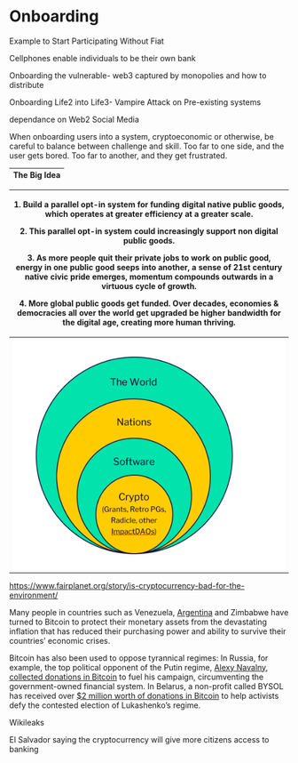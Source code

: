 # Onboarding

Example to Start Participating Without Fiat&#x20;

Cellphones enable individuals to be their own bank

Onboarding the vulnerable- web3 captured by monopolies and how to distribute&#x20;

Onboarding Life2 into Life3- Vampire Attack on Pre-existing systems

dependance on Web2 Social Media

When onboarding users into a system, cryptoeconomic or otherwise, be careful to balance between challenge and skill.  Too far to one side, and the user gets bored.  Too far to another, and they get frustrated.

| **The Big Idea** |
| ---------------- |

| <p>1. Build a parallel opt-in system for funding digital native public goods, which operates at greater efficiency at a greater scale.</p><p> </p><p>2. This parallel opt-in system could increasingly support non digital public goods.</p><p> </p><p>3. As more people quit their private jobs to work on public good, energy in one public good seeps into another, a sense of 21st century native civic pride emerges, momentum compounds outwards in a virtuous cycle of growth.</p><p> </p><p>4. More global public goods get funded.  Over decades, economies &#x26; democracies all over the world get upgraded be higher bandwidth for the digital age, creating more human thriving.</p> |
| -------------------------------------------------------------------------------------------------------------------------------------------------------------------------------------------------------------------------------------------------------------------------------------------------------------------------------------------------------------------------------------------------------------------------------------------------------------------------------------------------------------------------------------------------------------------------------------------------------------------------------------------------------------------------------------------------- |
| ![](<../../.gitbook/assets/image (4) (1) (1).png>)                                                                                                                                                                                                                                                                                                                                                                                                                                                                                                                                                                                                                                                 |

https://www.fairplanet.org/story/is-cryptocurrency-bad-for-the-environment/

Many people in countries such as Venezuela, [Argentina](https://www.nasdaq.com/articles/four-countries-looking-to-counter-inflation-with-bitcoin) and Zimbabwe have turned to Bitcoin to protect their monetary assets from the devastating inflation that has reduced their purchasing power and ability to survive their countries’ economic crises.&#x20;

Bitcoin has also been used to oppose tyrannical regimes: In Russia, for example, the top political opponent of the Putin regime, [Alexy Navalny](https://www.fairplanet.org/editors-pick/alexei-navalnys-arrest-was-a-flagrant-assault-on-human-rights/), [collected donations in Bitcoin](https://www.coindesk.com/markets/2019/04/24/russian-opposition-leader-raises-3-million-in-bitcoin-donations/) to fuel his campaign, circumventing the government-owned financial system. In Belarus, a non-profit called BYSOL has received over [$2 million worth of donations in Bitcoin](https://www.coindesk.com/markets/2020/12/08/bitcoin-dissidents-those-who-need-it-most/) to help activists defy the contested election of Lukashenko’s regime.

Wikileaks

El Salvador saying the cryptocurrency will give more citizens access to banking
